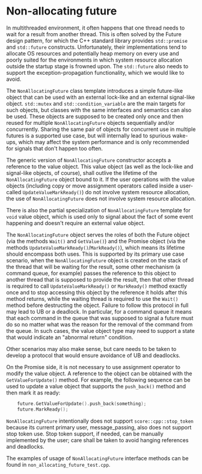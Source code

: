 # Non-allocating future

In multithreaded environment, it often happens that one thread needs to wait for a result from another thread.
This is often solved by the Future design pattern, for which the C++ standard library provides `std::promise`
and `std::future` constructs. Unfortunately, their implementations tend to allocate OS resources and potentially heap
memory on every use and poorly suited for the environments in which system resource allocation outside the startup stage
is frowned upon. The `std::future` also needs to support the exception-propagation functionality, which we would like
to avoid.

The `NonAllocatingFuture` class template introduces a simple future-like object that can be used with an external
lock-like and an external signal-like object. `std::mutex` and `std::condition_variable` are the main targets for such
objects, but classes with the same interfaces and semantics can also be used. These objects are supposed to be created
only once and then reused for multiple `NonAllocatingFuture` objects sequentially and/or concurrently. Sharing the same
pair of objects for concurrent use in multiple futures is a supported use case, but will internally lead to spurious
wake-ups, which may affect the system performance and is only recommended for signals that don't happen too often.

The generic version of `NonAllocatingFuture` constructor accepts a reference to the value object. This value object
(as well as the lock-like and signal-like objects, of course), shall outlive the lifetime of the `NonAllocatingFuture`
object bound to it. If the user operations with the value objects (including copy or move assignment operators called
inside a user-called `UpdateValueMarkReady()`) do not involve system resource allocation, the use of
`NonAllocatingFuture` does not involve system resource allocation.

There is also the partial specialization of `NonAllocatingFuture` template for `void` value object, which is used only
to signal about the fact of some event happening and doesn't require an external value object.

The `NonAllocatingFuture` object serves the roles of both the Future object (via the methods `Wait()` and `GetValue()`)
and the Promise object (via the methods `UpdateValueMarkReady()`/`MarkReady()`), which means its lifetime
should encompass both uses. This is supported by its primary use case scenario, when the `NonAllocatingFuture` object
is created on the stack of the thread that will be waiting for the result, some other mechanism (a command queue, for
example) passes the reference to this object to another thread that is supposed to provide the result, then that other
thread is required to call `UpdateValueMarkReady()` or `MarkReady()` method exactly once and to stop accessing this
object by the reference it holds after this method returns, while the waiting thread is required to use the `Wait()`
method before destructing the object. Failure to follow this protocol in full may lead to UB or a deadlock. In
particular, for a command queue it means that each command in the queue that was supposed to signal a future must do so
no matter what was the reason for the removal of the command from the queue. In such cases, the value object type may
need to support a state that would indicate an "abnormal return" condition.

Other scenarios may also make sense, but care needs to be taken to develop a protocol that would ensure avoidance of UB
and deadlocks.

On the Promise side, it is not necessary to use assignment operator to modify the value object. A reference to the
object can be obtained with the `GetValueForUpdate()` method. For example, the following sequence can be used to update
a value object that supports the `push_back()` method and then mark it as ready:

```cpp
    future.GetValueForUpdate().push_back(something);
    future.MarkReady();
```

`NonAllocatingFuture` intentionally does not support `score::cpp::stop_token` because its current primary user,
message_passing, also does not support stop token use. Stop token support, if needed, can be manually implemented by the
user; care shall be taken to avoid hanging references and deadlocks.

The examples of usage of `NonAllocatingFuture` interface methods can be found in `non_allocating_future_test.cpp`.
